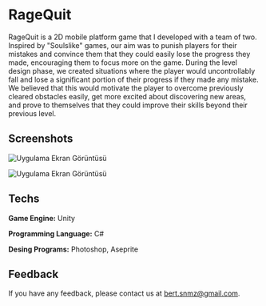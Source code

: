 
# RageQuit

RageQuit is a 2D mobile platform game that I developed with a team of two. Inspired by "Soulslike"
games, our aim was to punish players for their mistakes and convince them that they could easily
lose the progress they made, encouraging them to focus more on the game. During the level design
phase, we created situations where the player would uncontrollably fall and lose a significant portion
of their progress if they made any mistake. We believed that this would motivate the player to
overcome previously cleared obstacles easily, get more excited about discovering new areas, and
prove to themselves that they could improve their skills beyond their previous level.



## Screenshots

![Uygulama Ekran Görüntüsü]([https://via.placeholder.com/468x300?text=App+Screenshot+Here](https://raw.githubusercontent.com/Beratsonmez/RageQuitImages/main/image.png?token=GHSAT0AAAAAACDK3ATDXUFW3HERZZYEUVSEZD2C2JA))

![Uygulama Ekran Görüntüsü](https://via.placeholder.com/468x300?text=App+Screenshot+Here)

  
## Techs

**Game Engine:** Unity

**Programming Language:** C#

**Desing Programs:** Photoshop, Aseprite

  
## Feedback

If you have any feedback, please contact us at bert.snmz@gmail.com.

  
